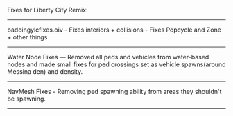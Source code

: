 Fixes for Liberty City Remix:

---------------------------------

badoingylcfixes.oiv - Fixes interiors + collisions - Fixes Popcycle and Zone + other things


---------------------------------



Water Node Fixes — Removed all peds and vehicles from water-based nodes and made small fixes for ped crossings set as vehicle spawns(around Messina den) and density.



---------------------------------


NavMesh Fixes - Removing ped spawning ability from areas they shouldn't be spawning.



---------------------------------
